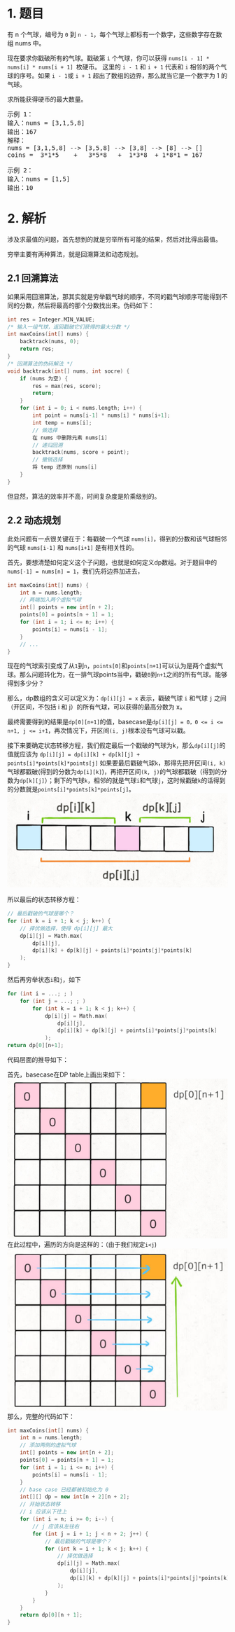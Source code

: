 # 1. 题目
有 n 个气球，编号为 `0` 到 `n - 1`，每个气球上都标有一个数字，这些数字存在数组 nums 中。

现在要求你戳破所有的气球。戳破第 `i` 个气球，你可以获得 `nums[i - 1] * nums[i] * nums[i + 1] `枚硬币。 这里的 `i - 1` 和 `i + 1` 代表和 `i` 相邻的两个气球的序号。如果 `i - 1`或 `i + 1` 超出了数组的边界，那么就当它是一个数字为 1 的气球。

求所能获得硬币的最大数量。

<pre>
示例 1：
输入：nums = [3,1,5,8]
输出：167
解释：
nums = [3,1,5,8] --> [3,5,8] --> [3,8] --> [8] --> []
coins =  3*1*5    +   3*5*8   +  1*3*8  + 1*8*1 = 167

示例 2：
输入：nums = [1,5]
输出：10
</pre>

# 2. 解析
涉及求最值的问题，首先想到的就是穷举所有可能的结果，然后对比得出最值。

穷举主要有两种算法，就是回溯算法和动态规划。

## 2.1 回溯算法
如果采用回溯算法，那其实就是穷举戳气球的顺序，不同的戳气球顺序可能得到不同的分数，然后将最高的那个分数找出来。伪码如下：
```c++
int res = Integer.MIN_VALUE;
/* 输入一组气球，返回戳破它们获得的最大分数 */
int maxCoins(int[] nums) {
    backtrack(nums, 0); 
    return res;
}
/* 回溯算法的伪码解法 */
void backtrack(int[] nums, int socre) {
    if (nums 为空) {
        res = max(res, score);
        return;
    }
    for (int i = 0; i < nums.length; i++) {
        int point = nums[i-1] * nums[i] * nums[i+1];
        int temp = nums[i];
        // 做选择
        在 nums 中删除元素 nums[i]
        // 递归回溯
        backtrack(nums, score + point);
        // 撤销选择
        将 temp 还原到 nums[i]
    }
}
```
但显然，算法的效率并不高，时间复杂度是阶乘级别的。

## 2.2 动态规划
此处问题有一点很关键在于：每戳破一个气球 `nums[i]`，得到的分数和该气球相邻的气球 `nums[i-1]` 和 `nums[i+1]` 是有相关性的。

首先，要想清楚如何定义这个子问题，也就是如何定义dp数组。对于题目中的`nums[-1] = nums[n] = 1`，我们先将边界加进去，
```c++
int maxCoins(int[] nums) {
    int n = nums.length;
    // 两端加入两个虚拟气球
    int[] points = new int[n + 2];
    points[0] = points[n + 1] = 1;
    for (int i = 1; i <= n; i++) {
        points[i] = nums[i - 1];
    }
    // ...
}
```
现在的气球索引变成了从`1`到`n`，`points[0]`和`points[n+1]`可以认为是两个虚拟气球。那么问题转化为，在一排气球points当中，戳破`0`到`n+1`之间的所有气球。能够得到多少分？

那么，dp数组的含义可以定义为：`dp[i][j] = x` 表示，戳破气球 `i` 和气球 `j` 之间（开区间，不包括 i 和 j）的所有气球，可以获得的最高分数为 x。

最终需要得到的结果是`dp[0][n+1]`的值，basecase是`dp[i][j] = 0，0 <= i <= n+1, j <= i+1`，再次情况下，开区间`(i, j)`根本没有气球可以戳。

接下来要确定状态转移方程，我们假定最后一个戳破的气球为k，那么`dp[i][j]`的值就应该为
`dp[i][j] = dp[i][k] + dp[k][j] + points[i]*points[k]*points[j]`
如果要最后戳破气球`k`，那得先把开区间`(i, k)`气球都戳破(得到的分数为`dp[i][k]`)，再把开区间`(k, j)`的气球都戳破（得到的分数为`dp[k][j]`）；剩下的气球`k`，相邻的就是气球`i`和气球`j`，这时候戳破`k`的话得到的分数就是`points[i]*points[k]*points[j]`。
![img](1.png)

所以最后的状态转移方程：
```c++
// 最后戳破的气球是哪个？
for (int k = i + 1; k < j; k++) {
    // 择优做选择，使得 dp[i][j] 最大
    dp[i][j] = Math.max(
        dp[i][j], 
        dp[i][k] + dp[k][j] + points[i]*points[j]*points[k]
    );
}
```
然后再穷举状态`i`和`j`，如下
```c++
for (int i = ...; ; )
    for (int j = ...; ; )
        for (int k = i + 1; k < j; k++) {
            dp[i][j] = Math.max(
                dp[i][j], 
                dp[i][k] + dp[k][j] + points[i]*points[j]*points[k]
            );
return dp[0][n+1];
```

代码层面的推导如下：

首先，basecase在DP table上画出来如下：
![img](2.png)
在此过程中，遍历的方向是这样的：（由于我们规定`i<j`)
![img](3.png)
那么，完整的代码如下：
```c++
int maxCoins(int[] nums) {
    int n = nums.length;
    // 添加两侧的虚拟气球
    int[] points = new int[n + 2];
    points[0] = points[n + 1] = 1;
    for (int i = 1; i <= n; i++) {
        points[i] = nums[i - 1];
    }
    // base case 已经都被初始化为 0
    int[][] dp = new int[n + 2][n + 2];
    // 开始状态转移
    // i 应该从下往上
    for (int i = n; i >= 0; i--) {
        // j 应该从左往右
        for (int j = i + 1; j < n + 2; j++) {
            // 最后戳破的气球是哪个？
            for (int k = i + 1; k < j; k++) {
                // 择优做选择
                dp[i][j] = Math.max(
                    dp[i][j], 
                    dp[i][k] + dp[k][j] + points[i]*points[j]*points[k]
                );
            }
        }
    }
    return dp[0][n + 1];
}
```
